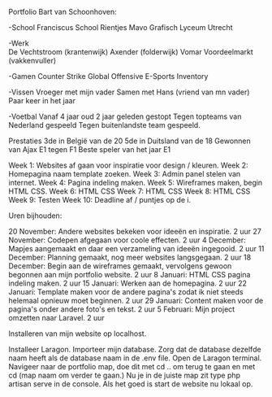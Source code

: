 Portfolio Bart van Schoonhoven:

-School
Franciscus School
Rientjes Mavo
Grafisch Lyceum Utrecht

-Werk  
De Vechtstroom (krantenwijk)
Axender (folderwijk)
Vomar Voordeelmarkt (vakkenvuller)

-Gamen
Counter Strike Global Offensive
E-Sports
Inventory

-Vissen
Vroeger met mijn vader
Samen met Hans (vriend van mn vader)
Paar keer in het jaar

-Voetbal
Vanaf 4 jaar oud
2 jaar geleden gestopt
Tegen topteams van Nederland gespeeld
Tegen buitenlandste team gespeeld.

Prestaties
3de in België van de 20
5de in Duitsland van de 18
Gewonnen van Ajax E1 tegen F1
Beste speler van het jaar E1

Week 1: Websites af gaan voor inspiratie voor design / kleuren.
Week 2: Homepagina naam template zoeken.
Week 3: Admin panel stelen van internet.
Week 4: Pagina indeling maken.
Week 5: Wireframes maken, begin HTML CSS.
Week 6: HTML CSS
Week 7: HTML CSS
Week 8: HTML CSS
Week 9: Testen
Week 10: Deadline af / puntjes op de i.

Uren bijhouden:

20 November: Andere websites bekeken voor ideeën en inspiratie. 2 uur
27 November: Codepen afgegaan voor coole effecten. 2 uur
4 December: Mapjes aangemaakt en daar een verzameling van ideeën ingegooid. 2 uur
11 December: Planning gemaakt, nog meer websites langsgegaan. 2 uur
18 December: Begin aan de wireframes gemaakt, vervolgens gewoon begonnen aan mijn portfolio website. 2 uur
8 Januari: HTML CSS pagina indeling maken. 2 uur
15 Januari: Werken aan de homepagina. 2 uur
22 Januari: Template maken voor de andere pagina's zodat ik niet steeds helemaal opnieuw moet beginnen. 2 uur
29 Januari: Content maken voor de pagina's onder andere foto's en tekst. 2 uur
5 Februari: Mijn project omzetten naar Laravel. 2 uur

Installeren van mijn website op localhost.

Installeer Laragon.
Importeer mijn database.
Zorg dat de database dezelfde naam heeft als de database naam in de .env file.
Open de Laragon terminal.
Navigeer naar de portfolio map, doe dit met cd .. om terug te gaan en met cd (map naam om verder te gaan.)
Nu je in de juiste map zit type php artisan serve in de console.
Als het goed is start de website nu lokaal op.
